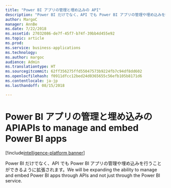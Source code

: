 ```yaml
---
title: "Power BI アプリの管理と埋め込みの API"
description: "Power BI だけでなく、API でも Power BI アプリの管理や埋め込みを行うことができるように拡張されます。"
author: MargoC
manager: AnnBe
ms.date: 7/22/2018
ms.assetid: 27032086-de7f-45f7-b74f-39bb4d455e92
ms.topic: article
ms.prod: 
ms.service: business-applications
ms.technology: 
ms.author: margoc
audience: Admin
ms.translationtype: HT
ms.sourcegitcommit: 62ff356275ffd55047573b9224fb7c94df8dd602
ms.openlocfilehash: f0911dfcc12bed24d0365655c56efb105b8171d6
ms.contentlocale: ja-jp
ms.lasthandoff: 08/15/2018

---
```

# <a name="apis-to-manage-and-embed-power-bi-apps"></a><span data-ttu-id="f6e49-103">Power BI アプリの管理と埋め込みの API</span><span class="sxs-lookup"><span data-stu-id="f6e49-103">APIs to manage and embed Power BI apps</span></span>

[!include[intelligence-platform banner](../../includes/intelligence-platform.md)]




<span data-ttu-id="f6e49-104">Power BI だけでなく、API でも Power BI アプリの管理や埋め込みを行うことができるように拡張されます。</span><span class="sxs-lookup"><span data-stu-id="f6e49-104">We will be expanding the ability to manage and embed Power BI apps through APIs and not just through the Power BI service.</span></span>

